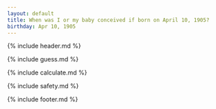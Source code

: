 ```yaml
---
layout: default
title: When was I or my baby conceived if born on April 10, 1905?
birthday: Apr 10, 1905
---
```


{% include header.md %}

{% include guess.md %}

{% include calculate.md %}

{% include safety.md %}

{% include footer.md %}



